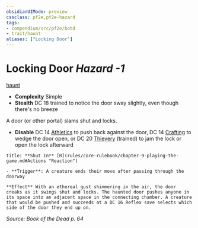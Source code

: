 ```yaml
---
obsidianUIMode: preview
cssclass: pf2e,pf2e-hazard
tags:
- compendium/src/pf2e/botd
- trait/haunt
aliases: ["Locking Door"]
---
```

# Locking Door *Hazard -1*  
[haunt](haunt.md "Haunt Hazard Trait")  

- **Complexity** Simple
- **Stealth** DC 18 trained to notice the door sway slightly, even though there's no breeze  

A door (or other portal) slams shut and locks.

- **Disable** DC 14 [Athletics](skills.md#Athletics) to push back against the door, DC 14 [Crafting](skills.md#Crafting) to wedge the door open, or DC 20 [Thievery](skills.md#Thievery) (trained) to jam the lock or open the lock afterward  

```ad-embed-ability
title: **Shut In** [R](rules/core-rulebook/chapter-9-playing-the-game.md#Actions "Reaction")

- **Trigger**: A creature ends their move after passing through the doorway

**Effect** With an ethereal gust shimmering in the air, the door creaks as it swings shut and locks. The haunted door pushes anyone in its space into an adjacent space in the connecting chamber. A creature that would be pushed and succeeds at a DC 16 Reflex save selects which side of the door they end up on.
```

*Source: Book of the Dead p. 64*